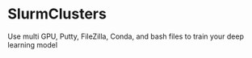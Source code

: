 # SlurmClusters
Use multi GPU, Putty, FileZilla, Conda, and bash files to train your deep learning model
